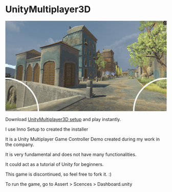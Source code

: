 # UnityMultiplayer3D

![plot](UnityMultiplayer3D.jpg)

Download [UnityMultiplayer3D setup](https://mega.nz/file/r9A11KJJ#vEBnO74MjcTYW_OeuriGNDZPBTGOeaoKHV1322pDVGE) and play instantly.

I use Inno Setup to created the installer

It is a Unity Multiplayer Game Controller Demo created during my work in the company.

It is very fundamental and does not have many functionalities.

It could act as a tutorial of Unity for beginners.

This game is discontinued, so feel free to fork it. :)

To run the game, go to Assert > Scences > Dashboard.unity
